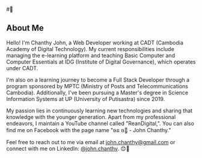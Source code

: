 #👋
## About Me

Hello! I'm Chanthy John, a Web Developer working at CADT (Cambodia Academy of Digital Technology). My current responsibilities include managing the e-learning platform and teaching Basic Computer and Computer Essentials at IDG (Institute of Digital Governance), which operates under CADT.

I'm also on a learning journey to become a Full Stack Developer through a program sponsored by MPTC (Ministry of Posts and Telecommunications Cambodia). Additionally, I've been pursuing a Master's degree in Science Information Systems at UP (University of Putisastra) since 2019.

My passion lies in continuously learning new technologies and sharing that knowledge with the younger generation. Apart from my professional endeavors, I maintain a YouTube channel called "ReanDigital,". You can also find me on Facebook with the page name "ចន ចន្ធី - John Chanthy."

Feel free to reach out to me via email at john.chanthy@gmail.com or connect with me on LinkedIn: [@john.chanthy](https://www.linkedin.com/in/john-chanthy-71352642).
😊🚀
